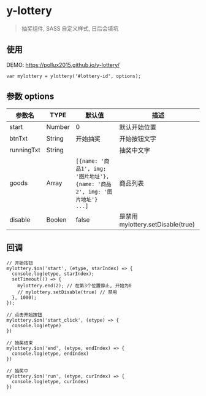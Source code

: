 # y-lottery

> 抽奖组件, SASS 自定义样式, 日后会填坑

## 使用
DEMO:  https://pollux2015.github.io/y-lottery/

```
var mylottery = ylottery('#lottery-id', options);
```

## 参数 options

| 参数名     | TYPE   | 默认值                                                                     | 描述                              |
| ---------- | ------ | -------------------------------------------------------------------------- | --------------------------------- |
| start      | Number | 0                                                                          | 默认开始位置                      |
| btnTxt     | String | 开始抽奖                                                                   | 开始按钮文字                      |
| runningTxt | String |                                                                            | 抽奖中文字                        |
| goods      | Array  | `[{name: '商品1', img: '图片地址'}, {name: '商品2', img: '图片地址'} ...]` | 商品列表                          |
| disable    | Boolen | false                                                                      | 是禁用 mylottery.setDisable(true) |

## 回调

```
// 开始按钮
mylottery.$on('start', (etype, starIndex) => {
  console.log(etype, starIndex);
  setTimeout(() => {
    mylottery.end(2); // 在第3个位置停止, 开始为0
    // mylottery.setDisable(true) // 禁用
  }, 1000);
});
```

```
// 点击开始按钮
mylottery.$on('start_click', (etype) => {
  console.log(etype)
})
```

```
// 抽奖结束
mylottery.$on('end', (etype, endIndex) => {
  console.log(etype, endIndex)
})
```

```
// 抽奖中
mylottery.$on('run', (etype, curIndex) => {
  console.log(etype, curIndex)
})
```
